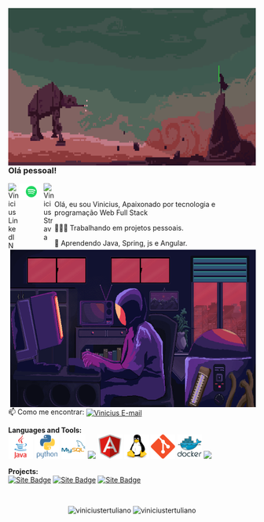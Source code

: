 <img align="right" alt="GIF" src="https://github.com/Viniciustertuliano/Viniciustertuliano/blob/master/.github/gifs/jedi.gif?raw=true" width="100%" height="320" />

### Olá pessoal!

<a href="https://www.linkedin.com/in/vinicius-tertuliano-da-silva-37a73515a/">
  <img align="left" alt="Vinicius LinkedIN" width="22px" src="https://raw.githubusercontent.com/peterthehan/peterthehan/master/assets/linkedin.svg" />
</a>

<a href="https://open.spotify.com/user/bcq0lkx3ke9kbkmyfe1u5jpcg">
  <img align="left" alt="Vinicius Spotify" width="50px" src="https://github.com/Viniciustertuliano/Viniciustertuliano/blob/master/.github/imagens/Spotify-Icon-Logo.wine.svg" />
</a>

<a href="https://www.strava.com/athletes/35368513">
  <img align="left" alt="Vinicius Strava" width="22px" src="https://camo.githubusercontent.com/f9414b773ebe67885820174a0fc889f4837abb40cd8a684140b4bd32e4e7b990/68747470733a2f2f6564656e742e6769746875622e696f2f537570657254696e7949636f6e732f696d616765732f7376672f7374726176612e737667" />
</a>
<br/>
<br/>
Olá, eu sou Vinicius, Apaixonado por tecnologia e programação Web Full Stack
<br/>
<img align="right" alt="GIF" src="https://github.com/Viniciustertuliano/Viniciustertuliano/blob/master/.github/gifs/scene.gif?raw=true" width="500" height="320" />

👨🏽‍💻 Trabalhando em projetos pessoais.

🌱 Aprendendo Java, Spring, js e Angular.

📫 Como me encontrar: 
     <a href="viniciustertulianodasilva@hotmail.com">
        <img align="center" alt="Vinicius E-mail" width="22px" src="https://camo.githubusercontent.com/0f3aa1f457bb92fbd2411761262ce1fb0f766ed74a4f4289bfc4a0b6024335d6/68747470733a2f2f6564656e742e6769746875622e696f2f537570657254696e7949636f6e732f696d616765732f7376672f656d61696c2e737667" />
      </a> 

**Languages and Tools:**   
<code><img height="50" src="https://raw.githubusercontent.com/devicons/devicon/master/icons/java/java-original-wordmark.svg"></code>
<code><img height="50" src="https://raw.githubusercontent.com/devicons/devicon/master/icons/python/python-original-wordmark.svg"></code>
<code><img height="50" src="https://raw.githubusercontent.com/devicons/devicon/master/icons/mysql/mysql-original-wordmark.svg"></code>
<code><img height="50" src="https://www.vectorlogo.zone/logos/springio/springio-icon.svg"></code>
<code><img height="50" src="https://raw.githubusercontent.com/devicons/devicon/master/icons/angularjs/angularjs-original.svg"></code>
<code><img height="50" src="https://raw.githubusercontent.com/devicons/devicon/master/icons/linux/linux-original.svg"></code>
<code><img height="50" src="https://raw.githubusercontent.com/devicons/devicon/master/icons/git/git-original.svg"></code>
<code><img height="50" src="https://raw.githubusercontent.com/devicons/devicon/master/icons/docker/docker-original-wordmark.svg"></code>
<code><img height="50" src="https://www.vectorlogo.zone/logos/microsoft_azure/microsoft_azure-icon.svg"></code>

**Projects:**<br/>
[![Site Badge](https://img.shields.io/badge/-Club_Car-393d40?style=flat-square&labelColor=004887&label=Site&link=https://viniciustertuliano.github.io/club_car/)](https://viniciustertuliano.github.io/club_car/)
[![Site Badge](https://img.shields.io/badge/-Tertuflix-393d40?style=flat-square&labelColor=00a9ab&label=Site&link=https://tertuflix.vercel.app/)](https://tertuflix.vercel.app/)
[![Site Badge](https://img.shields.io/badge/-Mytasks-393d40?style=flat-square&labelColor=41b883&label=Site&link=https://mytasks-front.herokuapp.com/)](https://mytasks-front.herokuapp.com/)

<br/>

<p align = "center">
  <img src="https://github-readme-stats.vercel.app/api?username=viniciustertuliano&show_icons=true&theme=gotham" alt="viniciustertuliano" />
 
  <img src="https://github-readme-stats.vercel.app/api/top-langs/?username=viniciustertuliano&layout=compact" alt="viniciustertuliano" />
<p/>
 



<!--
**Viniciustertuliano/Viniciustertuliano** is a ✨ _special_ ✨ repository because its `README.md` (this file) appears on your GitHub profile.

Here are some ideas to get you started:

- 🔭 I’m currently working on ...
- 🌱 I’m currently learning ...
- 👯 I’m looking to collaborate on ...
- 🤔 I’m looking for help with ...
- 💬 Ask me about ...
- 📫 How to reach me: ...
- 😄 Pronouns: ...
- ⚡ Fun fact: ...
-->
